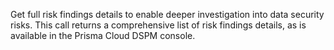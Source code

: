 Get full risk findings details to enable deeper investigation into data security risks. This call returns a comprehensive list of risk findings details, as is available in the Prisma Cloud DSPM console.
